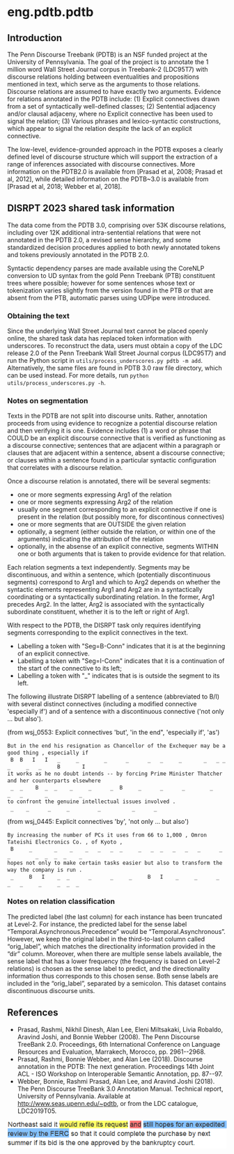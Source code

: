 # eng.pdtb.pdtb

## Introduction

The Penn Discourse Treebank (PDTB) is an NSF funded project at the University of Pennsylvania. The goal of the project is to annotate the 1 million word Wall Street Journal corpus in Treebank-2 (LDC95T7) with discourse relations holding between eventualities and propositions mentioned in text, which serve as the arguments to those relations. Discourse relations are assumed to have exactly two arguments. Evidence for relations annotated in the PDTB include: (1) Explicit connectives drawn from a set of syntactically well-defined classes; (2) Sentential adjacency and/or clausal adjaceny, where no Explicit connective has been used to signal the relation; (3) Various phrases and lexico-syntactic constructions, which appear to signal the relation despite the lack of an explicit connective.

The low-level, evidence-grounded approach in the PDTB exposes a clearly defined level of discourse structure which will support the extraction of a range of inferences associated with discourse connectives. More information on the PDTB2.0 is available from [Prasad et al, 2008; Prasad et al, 2012], while detailed information on the PDTB~3.0 is available from [Prasad et al, 2018; Webber et al, 2018].

## DISRPT 2023 shared task information

The data come from the PDTB 3.0, comprising over 53K discourse relations, including over 12K additional intra-sentential relations that were not annotated in the PDTB 2.0, a revised sense hierarchy, and some standardized decision procedures applied to both newly annotated tokens and tokens previously annotated in the PDTB 2.0.

Syntactic dependency parses are made available using the CoreNLP conversion to UD syntax from the gold Penn Treebank (PTB) constituent trees where possible; however for some sentences whose text or tokenization varies slightly from the version found in the PTB or that are absent from the PTB, automatic parses using UDPipe were introduced.

### Obtaining the text

Since the underlying Wall Street Journal text cannot be placed openly online, the shared task data has replaced token information with underscores. To reconstruct the data, users must obtain a copy of the LDC release 2.0 of the Penn Treebank Wall Street Journal corpus (LDC95T7) and run the Python script in `utils/process_underscores.py pdtb -m add`. Alternatively, the same files are found in PDTB 3.0 raw file directory, which can be used instead. For more details, run `python utils/process_underscores.py -h`. 

### Notes on segmentation

Texts in the PDTB are not split into discourse units. Rather, annotation proceeds from using evidence to recognize a potential discourse relation and then verifying it is one. Evidence includes (1) a word or phrase that COULD be an explicit discourse connective that is verified as functioning as a discourse connective; sentences that are adjacent within a paragraph or clauses that are adjacent within a sentence, absent a discourse connective; or clauses within a sentence found in a particular syntactic configuration that correlates with a discourse relation.

Once a discourse relation is annotated, there will be several segments:
  * one or more segments expressing Arg1 of the relation
  * one or more segments expressing Arg2 of the relation
  * usually one segment corresponding to an explicit connective if one is present in the relation (but possibly more, for discontinous connectives)
  * one or more segments that are OUTSIDE the given relation
  * optionally, a segment (either outside the relation, or within one of the arguments) indicating the attribution of the relation
  * optionally, in the absense of an explicit connective, segments WITHIN one or both arguments that is taken to provide evidence for that relation.

Each relation segments a text independently. Segments may be discontinuous, and within a sentence, which (potentially discontinuous segments) correspond to Arg1 and which to Arg2 depends on whether the syntactic elements representing Arg1 and Arg2 are in a syntactically coordinating or a syntactically subordinating relation.  In the former, Arg1 precedes Arg2. In the latter, Arg2 is associated with the syntactically subordinate constituent, whether it is to the left or right of Arg1.

With respect to the PDTB, the DISRPT task only requires identifying segments corresponding to the explicit connectives in the text.

  * Labelling a token with "Seg=B-Conn" indicates that it is at the beginning of an explicit connective.
  * Labelling a token with "Seg=I-Conn" indicates that it is a continuation of the start of the connective
   to its left;
  * Labelling a token with "_" indicates that is is outside the segment to its left.

The following illustrate DISRPT labelling of a sentence (abbreviated to B/I) with several distinct connectives (including a modified connective 'especially if') and of a sentence with a discontinuous connective ('not only ... but also').

(from wsj_0553: Explicit connectives 'but', 'in the end", 'especially if', 'as')

```
But in the end his resignation as Chancellor of the Exchequer may be a good thing , especially if
 B  B   I   I   _     _        _      _      _   _     _       _   _ _  _     _   _     B       I
it works as he no doubt intends -- by forcing Prime Minister Thatcher and her counterparts elsewhere
 _  _    B  _  _    _     _      _  B     _      _      _        _     _   _       _          _
to confront the genuine intellectual issues involved . 
 _    _      _     _         _          _      _
```

(from wsj_0445: Explicit connectives 'by', 'not only ... but also')

```
By increasing the number of PCs it uses from 66 to 1,000 , Omron Tateishi Electronics Co. , of Kyoto ,
 B     _       _    _    _   _   _  _     _   _  _   _   _   _      _         _        _  _  _  _    _
hopes not only to make certain tasks easier but also to transform the way the company is run .
 _     B   I    _  _      _      _     _     B   I    _     _      _   _   _     _     _  _  _
```

### Notes on relation classification 

The predicted label (the last column) for each instance has been truncated at Level-2. For instance, the predicted label for the sense label “Temporal.Asynchronous.Precedence” would be “Temporal.Asynchronous”. However, we keep the original label in the third-to-last column called “orig_label”, which matches the directionality information provided in the “dir” column. Moreover, when there are multiple sense labels available, the sense label that has a lower frequency (the frequency is based on Level-2 relations) is chosen as the sense label to predict, and the directionality information thus corresponds to this chosen sense. Both sense labels are included in the “orig_label”, separated by a semicolon. This dataset contains discontinuous discourse units.

## References

  * Prasad, Rashmi, Nikhil Dinesh, Alan Lee, Eleni Miltsakaki, Livia Robaldo, Aravind Joshi, and Bonnie Webber (2008). The Penn Discourse TreeBank 2.0. Proceedings, 6th International Conference on Language Resources and Evaluation, Marrakech, Morocco, pp. 2961--2968.
  * Prasad, Rashmi, Bonnie Webber, and Alan Lee (2018). Discourse annotation in the PDTB: The next generation. Proceedings 14th Joint ACL - ISO Workshop on Interoperable Semantic Annotation, pp. 87--97.
  * Webber, Bonnie, Rashmi Prasad, Alan Lee, and Aravind Joshi (2018). The Penn Discourse TreeBank 3.0 Annotation Manual. Technical report, University of Pennsylvania. Available at http://www.seas.upenn.edu/~pdtb, or from the LDC catalogue, LDC2019T05.


![PDTB Annotator](./pdtb_annotation.png)
